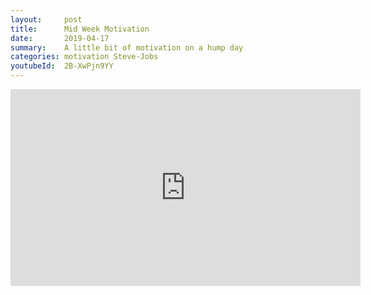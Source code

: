 ```yaml
---
layout:     post
title:      Mid Week Motivation
date:       2019-04-17
summary:    A little bit of motivation on a hump day
categories: motivation Steve-Jobs
youtubeId:  2B-XwPjn9YY
---
```


<iframe width="560" height="315" src="https://www.youtube.com/embed/2B-XwPjn9YY" frameborder="0" allow="autoplay; encrypted-media" allowfullscreen></iframe>


